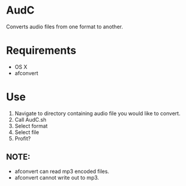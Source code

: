 # AudC
Converts audio files from one format to another.

# Requirements
- OS X
- afconvert

# Use
1. Navigate to directory containing audio file you would like to convert.
2. Call AudC.sh
3. Select format
4. Select file
5. Profit?

## NOTE:
- afconvert can read mp3 encoded files.
- afconvert cannot write out to mp3.
